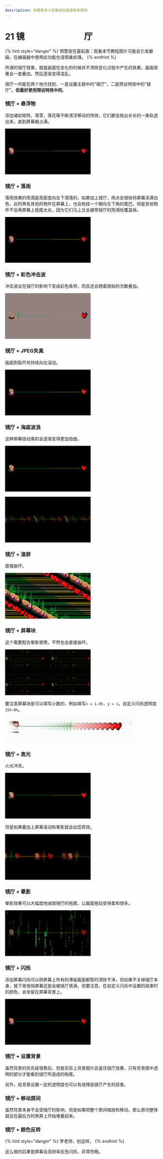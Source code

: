 ```yaml
---
description: 标题有多少空格这玩意就有多阴间
---
```


# 21 镜　　　　　　　厅

{% hint style="danger" %}
预警放在最前面：观看本节教程图片可能会引发癫痫，在编辑器中使用此功能也请慎重处理。
{% endhint %}

所谓的镜厅效果，就是画面在变化的时候并不清除变化过程中产生的效果，画面效果会一直叠加，然后逐渐变得混乱。

镜厅一共能在两个地方找到，一是设置主题中的“镜厅”，二是预设特效中的“镜厅”。**但最好使用预设特效中的**。

### 镜厅 + 悬浮物 <a id="1"></a>

添加诸如矩阵，落雪，落花等不断漂浮移动的特效，它们都会拖出长长的一条轨迹出来，直到屏幕被占满。

![&#x843D;&#x96EA;+&#x77E9;&#x9635;+&#x843D;&#x82B1;](.gitbook/assets/23-01.gif)

### 镜厅 + 落雨 <a id="2"></a>

落雨效果的雨滴是高密度向左下滴落的，如果加上镜厅，雨点会很快将屏幕涂满白色，此时再有其他的物件在屏幕上，也会拖挂一个朝向左下角的尾巴。但是其他物件不会再屏幕上拖尾太长，因为它们马上又会被带镜厅的雨滴给覆盖掉。

![&#x843D;&#x96E8;+&#x77E9;&#x9635;+&#x843D;&#x82B1;](.gitbook/assets/23-02.gif)

### 镜厅 + 彩色冲击波 <a id="3"></a>

冲击波会在镜厅的影响下变成彩色条带，而且还会随着按拍的次数叠加。

![](.gitbook/assets/23-04.gif)

### 镜厅 + JPEG失真 <a id="4"></a>

画面割裂开并持续向左滚动。

![](.gitbook/assets/23-06.gif)

### 镜厅 + 海底波浪 <a id="5"></a>

这种屏幕扭动类的会逐渐变得更加扭曲。

![&#x626D; &#x66F2; &#x6811; &#x7CBE;](.gitbook/assets/23-07.gif)

![&#x5F71; &#x6D41; &#x4E4B; &#x4E3B;](.gitbook/assets/23-12.gif)

### 镜厅 + 滚屏 <a id="6"></a>

直接崩坏。

![Windows &#x62A5; &#x9519;](.gitbook/assets/23-08.gif)

### 镜厅 + 屏幕块 <a id="7"></a>

这个需要配合晕影使用，不然也会直接崩坏。

![&#x5343; &#x4EBA; &#x4E00; &#x9762;](.gitbook/assets/23-11.gif)

要注意屏幕块是可以填写小数的，例如填写`x = 1.05, y = 1`，自定义闪烁透明度`15%~0%`。

![](.gitbook/assets/23-13.png)

### 镜厅 + 高光 <a id="8"></a>

火光冲天。

![&#x6838; &#x53CD; &#x5E94; &#x5806;](.gitbook/assets/23-09.gif)

但是如果叠加上屏幕滚动和晕影就会出现奇效。

![&#x8D85; &#x7535; &#x78C1; &#x70AE;](.gitbook/assets/23-10.gif)

### 镜厅 + 晕影 <a id="9"></a>

晕影效果可以大幅度地减弱镜厅的拖尾，让画面拖动变得柔和很多。

![](.gitbook/assets/23-05.gif)

### 镜厅 + 闪烁 <a id="10"></a>

添加屏幕闪烁可以把屏幕上所有的滞留画面都暂时清除干净，但如果不关掉镜厅本身，接下来很快屏幕还是会被镜厅填满。但要注意，在自定义闪烁中设置的结束时的颜色，会余留在屏幕背景上。

![&#x5206;&#x522B;&#x6DFB;&#x52A0;&#x7EFF;&#xFF0C;&#x84DD;&#xFF0C;&#x7EA2;&#xFF0C;&#x7D2B;&#x7684;&#x95EA;&#x70C1;](.gitbook/assets/23-03.gif)

### 镜厅 + 设置背景 <a id="11"></a>

虽然背景的优先级很靠后，但是实际上背景图片会盖住镜厅效果，只有背景图中透明的部分才能看到镜厅所造成的拖尾。

另外，给背景设置一定的透明度也可以有效降低镜厅产生的目害。

### 镜厅 + 移动房间 <a id="12"></a>

虽然背景本身不会受镜厅的影响，但是如果把整个房间缩放和移动，那么房间整体就会在最后方的黑屏上开始堆叠起来。

### 镜厅 + 颜色反转 <a id="13"></a>

{% hint style="danger" %}
罗老师，别这样。
{% endhint %}

这么做的后果是屏幕会高频率反色闪烁，非常伤眼。

